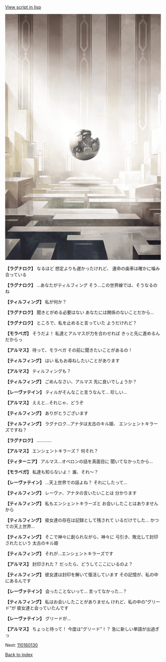 [View script in lisp](../scripts/110160120.txt)

![abyss_room.png](../images/backgrounds/abyss_room.png)

**【ラグナロク】**
なるほど
想定よりも遅かったけれど、
運命の歯車は確かに噛み合っている

**【ラグナロク】**
…あなたがティルフィング
そう…この世界線では、そうなるのね

**【ティルフィング】**
私が何か？

**【ラグナロク】**
聞きとがめる必要はない
あなたには関係のないことだから…

**【ラグナロク】**
ところで、私を止めると言っていた
ようだけれど？

**【モラベガ】**
そうだよ！
私達とアルマスが力を合わせれば
きっと先に進めるんだからっ

**【アルマス】**
待って、モラベガ
その前に聞きたいことがあるの！

**【ティルフィング】**
はい
私もお尋ねしたいことがあります

**【アルマス】**
ティルフィングも？

**【ティルフィング】**
ごめんなさい、アルマス
先に良いでしょうか？

**【レーヴァテイン】**
ティルがそんなこと言うなんて…
珍しい…

**【アルマス】**
ええと…それじゃ、どうぞ

**【ティルフィング】**
ありがとうございます

**【ティルフィング】**
ラグナロク…アナタは太古のキル姫、
エンシェントキラーズですね？

**【ラグナロク】**
…………

**【アルマス】**
エンシェントキラーズ？
何それ？

**【ティターニア】**
アルマス…オベロンの話を真面目に
聞いてなかったから…

**【モラベガ】**
私達も知らないよ！
誰、それ～？

**【レーヴァテイン】**
…天上世界での話よね？
それにしたって…

**【ティルフィング】**
レーヴァ、アナタの言いたいことは
分かります

**【ティルフィング】**
私もエンシェントキラーズと
お会いしたことはありませんから

**【ティルフィング】**
彼女達の存在は記録として残されて
いるだけでした…
かつての天上世界…

**【ティルフィング】**
そこで神々に創られながら、神々に
弓引き、敗北して封印されたという
太古のキル姫

**【ティルフィング】**
それが…エンシェントキラーズです

**【アルマス】**
封印された？
だったら、どうしてここにいるのよ？

**【ティルフィング】**
彼女達は封印を解いて復活しています
その記憶が、私の中にあるんです

**【レーヴァテイン】**
会ったことないって…
言ってなかった…？

**【ティルフィング】**
私はお会いしたことがありません
けれど、私の中の“グリード”が
彼女達と会っていたんです

**【レーヴァテイン】**
グリードが…

**【アルマス】**
ちょっと待って！
今度は“グリード”！？
急に新しい単語が出過ぎっ

Next: [110160130](110160130.md)

[Back to index](index.md)
